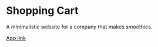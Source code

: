 # Shopping Cart 

A minimalistic website for a company that makes smoothies.

[App link](https://gkuzin13.github.io/shopping-cart/)
